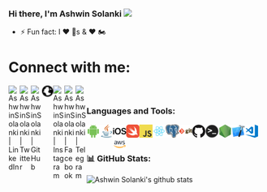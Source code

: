 ### Hi there, I'm Ashwin Solanki <img src="https://media.giphy.com/media/hvRJCLFzcasrR4ia7z/giphy.gif" width="25px">


- ⚡ Fun fact: I ❤️ 🐶s & ❤️ 🏍️

# Connect with me:

[<img align="left" alt="AshwinSolanki | LinkedIn" width="22px" src="https://cdn.jsdelivr.net/npm/simple-icons@v3/icons/linkedin.svg" />][linkedin]

[<img align="left" alt="AshwinSolanki | Twitter" width="22px" src="https://cdn.jsdelivr.net/npm/simple-icons@v3/icons/twitter.svg" />][twitter]

[<img align="left" alt="AshwinSolanki | GitHub" width="22px" src="https://cdn.jsdelivr.net/npm/simple-icons@v3/icons/github.svg" />][github]

[<img align="left" alt="AshwinSolanki | XDA Developers" width="22px" src="https://raw.githubusercontent.com/iconic/open-iconic/master/svg/globe.svg" />][website]

[<img align="left" alt="AshwinSolanki | Instagram" width="22px" src="https://cdn.jsdelivr.net/npm/simple-icons@v3/icons/instagram.svg" />][instagram]

[<img align="left" alt="AshwinSolanki | Facebook" width="22px" src="https://cdn.jsdelivr.net/npm/simple-icons@v3/icons/facebook.svg" />][facebook]

[<img align="left" alt="AshwinSolanki | Telegram" width="22px" src="https://cdn.jsdelivr.net/npm/simple-icons@v3/icons/telegram.svg" />][telegram]

<br />

### Languages and Tools:
<img align="left" alt="Android" width="26px" src="https://raw.githubusercontent.com/github/explore/80688e429a7d4ef2fca1e82350fe8e3517d3494d/topics/android/android.png" />
<img align="left" alt="Java" width="26px" src="https://raw.githubusercontent.com/github/explore/80688e429a7d4ef2fca1e82350fe8e3517d3494d/topics/java/java.png" />
<img align="left" alt="iOS" width="26px" src="https://raw.githubusercontent.com/github/explore/80688e429a7d4ef2fca1e82350fe8e3517d3494d/topics/ios/ios.png" />
<img align="left" alt="Swift" width="26px" src="https://raw.githubusercontent.com/github/explore/80688e429a7d4ef2fca1e82350fe8e3517d3494d/topics/swift/swift.png" />
<img align="left" alt="JavaScript" width="26px" src="https://raw.githubusercontent.com/github/explore/80688e429a7d4ef2fca1e82350fe8e3517d3494d/topics/javascript/javascript.png" />
<img align="left" alt="React" width="26px" src="https://raw.githubusercontent.com/github/explore/80688e429a7d4ef2fca1e82350fe8e3517d3494d/topics/react/react.png" />
<img align="left" alt="PostgreSQL" width="26px" src="https://raw.githubusercontent.com/github/explore/80688e429a7d4ef2fca1e82350fe8e3517d3494d/topics/postgresql/postgresql.png" />
<img align="left" alt="Git" width="26px" src="https://raw.githubusercontent.com/github/explore/80688e429a7d4ef2fca1e82350fe8e3517d3494d/topics/git/git.png" />
<img align="left" alt="GitHub" width="26px" src="https://raw.githubusercontent.com/github/explore/78df643247d429f6cc873026c0622819ad797942/topics/github/github.png" />
<img align="left" alt="Terminal" width="26px" src="https://raw.githubusercontent.com/github/explore/80688e429a7d4ef2fca1e82350fe8e3517d3494d/topics/terminal/terminal.png" />
<img align="left" alt="Node.js" width="26px" src="https://raw.githubusercontent.com/github/explore/80688e429a7d4ef2fca1e82350fe8e3517d3494d/topics/nodejs/nodejs.png" />
<img align="left" alt="XCode" width="26px" src="https://raw.githubusercontent.com/github/explore/80688e429a7d4ef2fca1e82350fe8e3517d3494d/topics/xcode/xcode.png" />
<img align="left" alt="Visual Studio Code" width="26px" src="https://raw.githubusercontent.com/github/explore/80688e429a7d4ef2fca1e82350fe8e3517d3494d/topics/visual-studio-code/visual-studio-code.png" />
<img align="left" alt="AWS" width="26px" src="https://raw.githubusercontent.com/github/explore/80688e429a7d4ef2fca1e82350fe8e3517d3494d/topics/aws/aws.png" />

<br />
<br />

### 📊 GitHub Stats:
![Ashwin Solanki's github stats](https://github-readme-stats.vercel.app/api?username=AshwinSolanki76&show_icons=true&theme=dracula&count_private=true&include_all_commits=true&hide=contribs,issues,stars)

[website]: https://forum.xda-developers.com/member.php?u=5991465
[linkedin]: https://linkedin.com/in/AshwinSolanki
[instagram]: https://www.instagram.com/mr.AshwinSolanki/
[twitter]: https://twitter.com/vibhorchaudhry
[facebook]: https://www.facebook.com/AshwinSolanki
[github]: https://github.com/AshwinSolanki
[telegram]: https://t.me/mrAshwinSolanki